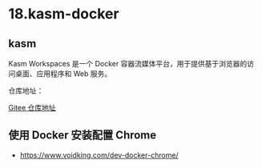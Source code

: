 # 18.kasm-docker

## kasm

Kasm Workspaces 是一个 Docker 容器流媒体平台，用于提供基于浏览器的访问桌面、应用程序和 Web 服务。

仓库地址：

[Gitee 仓库地址](https://gitee.com/k8s-devops/kasm-docker.git)

## 使用 Docker 安装配置 Chrome

- https://www.voidking.com/dev-docker-chrome/
